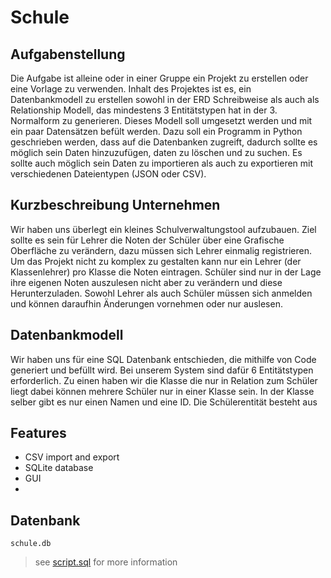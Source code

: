 # Schule

## Aufgabenstellung 

Die Aufgabe ist alleine oder in einer Gruppe ein Projekt zu erstellen oder eine Vorlage zu verwenden. Inhalt des Projektes ist es, ein Datenbankmodell zu erstellen sowohl in der ERD Schreibweise als auch als Relationship Modell, das mindestens 3 Entitätstypen hat in der 3. Normalform zu generieren. Dieses Modell soll umgesetzt werden und mit ein paar Datensätzen befült werden. 
Dazu soll ein Programm in Python geschrieben werden, dass auf die Datenbanken zugreift, dadurch sollte es möglich sein Daten hinzuzufügen, daten zu löschen und zu suchen. Es sollte auch möglich sein Daten zu importieren als auch zu exportieren mit verschiedenen Dateientypen (JSON oder CSV).

## Kurzbeschreibung Unternehmen

Wir haben uns überlegt ein kleines Schulverwaltungstool aufzubauen. Ziel sollte es sein für Lehrer die Noten der Schüler über eine Grafische Oberfläche zu verändern, dazu müssen sich Lehrer einmalig registrieren. Um das Projekt nicht zu komplex zu gestalten kann nur ein Lehrer (der Klassenlehrer) pro Klasse die Noten eintragen. Schüler sind nur in der Lage ihre eigenen Noten auszulesen nicht aber zu verändern und diese Herunterzuladen. Sowohl Lehrer als auch Schüler müssen sich anmelden und können daraufhin Änderungen vornehmen oder nur auslesen. 

## Datenbankmodell

Wir haben uns für eine SQL Datenbank entschieden, die mithilfe von Code generiert und befüllt wird. Bei unserem System sind dafür 6 Entitätstypen erforderlich. Zu einen haben wir die Klasse die nur in Relation zum Schüler liegt dabei können mehrere Schüler nur in einer Klasse sein. In der Klasse selber gibt es nur einen Namen und eine ID. Die Schülerentität besteht aus 

## Features
- CSV import and export
- SQLite database
- GUI
- 


## Datenbank
`schule.db`


> see [script.sql](https://github.com/flashifloosh/L2_PK1_PythonDB/blob/main/script.sql) for more information